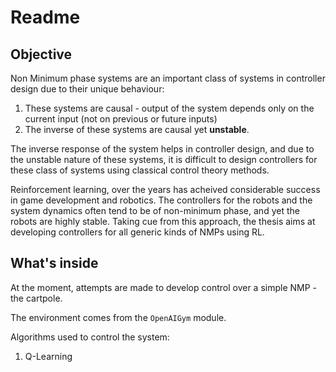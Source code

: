 # Readme

## Objective
Non Minimum phase systems are an important class of systems in controller design due to their unique behaviour:
1. These systems are causal - output of the system depends only on the current input (not on previous or future inputs)
2. The inverse of these systems are causal yet **unstable**.

The inverse response of the system helps in controller design, and due to the unstable nature of these systems, it is difficult to design controllers for these class of systems using classical control theory methods.

Reinforcement learning, over the years has acheived considerable success in game development and robotics. The controllers for the robots and the system dynamics often tend to be of non-minimum phase, and yet the robots are highly stable. Taking cue from this approach, the thesis aims at developing controllers for all generic kinds of NMPs using RL.

## What's inside
At the moment, attempts are made to develop control over a simple NMP - the cartpole.

The environment comes from the `OpenAIGym` module.

Algorithms used to control the system:
1. Q-Learning
